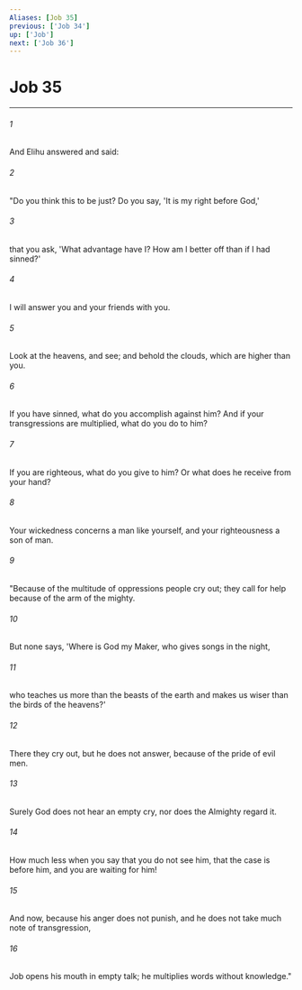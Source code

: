 ```yaml
---
Aliases: [Job 35]
previous: ['Job 34']
up: ['Job']
next: ['Job 36']
---
```

# Job 35

***

 

###### 1 
And Elihu answered and said:
 
 

###### 2 
"Do you think this to be just? 
 Do you say, 'It is my right before God,' 
 
 

###### 3 
that you ask, 'What advantage have I? 
 How am I better off than if I had sinned?' 
 
 

###### 4 
I will answer you 
 and your friends with you. 
 
 

###### 5 
Look at the heavens, and see; 
 and behold the clouds, which are higher than you. 
 
 

###### 6 
If you have sinned, what do you accomplish against him? 
 And if your transgressions are multiplied, what do you do to him? 
 
 

###### 7 
If you are righteous, what do you give to him? 
 Or what does he receive from your hand? 
 
 

###### 8 
Your wickedness concerns a man like yourself, 
 and your righteousness a son of man.
 
 

###### 9 
"Because of the multitude of oppressions people cry out; 
 they call for help because of the arm of the mighty. 
 
 

###### 10 
But none says, 'Where is God my Maker, 
 who gives songs in the night, 
 
 

###### 11 
who teaches us more than the beasts of the earth 
 and makes us wiser than the birds of the heavens?' 
 
 

###### 12 
There they cry out, but he does not answer, 
 because of the pride of evil men. 
 
 

###### 13 
Surely God does not hear an empty cry, 
 nor does the Almighty regard it. 
 
 

###### 14 
How much less when you say that you do not see him, 
 that the case is before him, and you are waiting for him! 
 
 

###### 15 
And now, because his anger does not punish, 
 and he does not take much note of transgression, 
 
 

###### 16 
Job opens his mouth in empty talk; 
 he multiplies words without knowledge."
 
